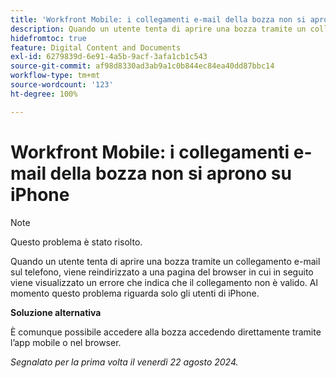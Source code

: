 ```yaml
---
title: 'Workfront Mobile: i collegamenti e-mail della bozza non si aprono su iPhone'
description: Quando un utente tenta di aprire una bozza tramite un collegamento e-mail sul telefono, viene reindirizzato a una pagina del browser in cui in seguito viene visualizzato un errore che indica che il collegamento non è valido.
hidefromtoc: true
feature: Digital Content and Documents
exl-id: 6279839d-6e91-4a5b-9acf-3afa1cb1c543
source-git-commit: af98d8330ad3ab9a1c0b844ec84ea40dd87bbc14
workflow-type: tm+mt
source-wordcount: '123'
ht-degree: 100%

---
```


# Workfront Mobile: i collegamenti e-mail della bozza non si aprono su iPhone

>[!NOTE]
>
>Questo problema è stato risolto.

Quando un utente tenta di aprire una bozza tramite un collegamento e-mail sul telefono, viene reindirizzato a una pagina del browser in cui in seguito viene visualizzato un errore che indica che il collegamento non è valido. Al momento questo problema riguarda solo gli utenti di iPhone.

**Soluzione alternativa**

È comunque possibile accedere alla bozza accedendo direttamente tramite l’app mobile o nel browser.

_Segnalato per la prima volta il venerdì 22 agosto 2024._
